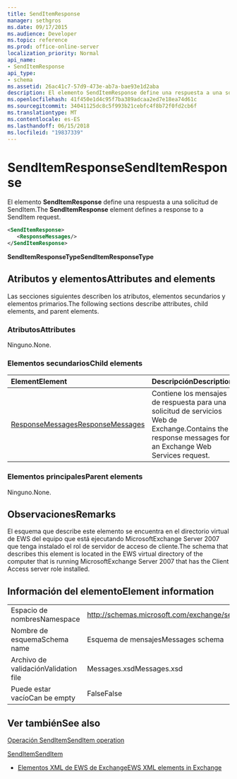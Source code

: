 ```yaml
---
title: SendItemResponse
manager: sethgros
ms.date: 09/17/2015
ms.audience: Developer
ms.topic: reference
ms.prod: office-online-server
localization_priority: Normal
api_name:
- SendItemResponse
api_type:
- schema
ms.assetid: 26ac41c7-57d9-473e-ab7a-bae93e1d2aba
description: El elemento SendItemResponse define una respuesta a una solicitud de SendItem.
ms.openlocfilehash: 41f450e1d4c95f7ba389adcaa2ed7e18ea74d61c
ms.sourcegitcommit: 34041125dc8c5f993b21cebfc4f8b72f0fd2cb6f
ms.translationtype: MT
ms.contentlocale: es-ES
ms.lasthandoff: 06/15/2018
ms.locfileid: "19837339"
---
```

# <a name="senditemresponse"></a><span data-ttu-id="e00df-103">SendItemResponse</span><span class="sxs-lookup"><span data-stu-id="e00df-103">SendItemResponse</span></span>

<span data-ttu-id="e00df-104">El elemento **SendItemResponse** define una respuesta a una solicitud de SendItem.</span><span class="sxs-lookup"><span data-stu-id="e00df-104">The **SendItemResponse** element defines a response to a SendItem request.</span></span> 
  
```xml
<SendItemResponse>
   <ResponseMessages/>
</SendItemResponse>
```

 <span data-ttu-id="e00df-105">**SendItemResponseType**</span><span class="sxs-lookup"><span data-stu-id="e00df-105">**SendItemResponseType**</span></span>
## <a name="attributes-and-elements"></a><span data-ttu-id="e00df-106">Atributos y elementos</span><span class="sxs-lookup"><span data-stu-id="e00df-106">Attributes and elements</span></span>

<span data-ttu-id="e00df-107">Las secciones siguientes describen los atributos, elementos secundarios y elementos primarios.</span><span class="sxs-lookup"><span data-stu-id="e00df-107">The following sections describe attributes, child elements, and parent elements.</span></span>
  
### <a name="attributes"></a><span data-ttu-id="e00df-108">Atributos</span><span class="sxs-lookup"><span data-stu-id="e00df-108">Attributes</span></span>

<span data-ttu-id="e00df-109">Ninguno.</span><span class="sxs-lookup"><span data-stu-id="e00df-109">None.</span></span>
  
### <a name="child-elements"></a><span data-ttu-id="e00df-110">Elementos secundarios</span><span class="sxs-lookup"><span data-stu-id="e00df-110">Child elements</span></span>

|<span data-ttu-id="e00df-111">**Element**</span><span class="sxs-lookup"><span data-stu-id="e00df-111">**Element**</span></span>|<span data-ttu-id="e00df-112">**Descripción**</span><span class="sxs-lookup"><span data-stu-id="e00df-112">**Description**</span></span>|
|:-----|:-----|
|[<span data-ttu-id="e00df-113">ResponseMessages</span><span class="sxs-lookup"><span data-stu-id="e00df-113">ResponseMessages</span></span>](responsemessages.md) <br/> |<span data-ttu-id="e00df-114">Contiene los mensajes de respuesta para una solicitud de servicios Web de Exchange.</span><span class="sxs-lookup"><span data-stu-id="e00df-114">Contains the response messages for an Exchange Web Services request.</span></span>  <br/> |
   
### <a name="parent-elements"></a><span data-ttu-id="e00df-115">Elementos principales</span><span class="sxs-lookup"><span data-stu-id="e00df-115">Parent elements</span></span>

<span data-ttu-id="e00df-116">Ninguno.</span><span class="sxs-lookup"><span data-stu-id="e00df-116">None.</span></span>
  
## <a name="remarks"></a><span data-ttu-id="e00df-117">Observaciones</span><span class="sxs-lookup"><span data-stu-id="e00df-117">Remarks</span></span>

<span data-ttu-id="e00df-118">El esquema que describe este elemento se encuentra en el directorio virtual de EWS del equipo que está ejecutando MicrosoftExchange Server 2007 que tenga instalado el rol de servidor de acceso de cliente.</span><span class="sxs-lookup"><span data-stu-id="e00df-118">The schema that describes this element is located in the EWS virtual directory of the computer that is running MicrosoftExchange Server 2007 that has the Client Access server role installed.</span></span>
  
## <a name="element-information"></a><span data-ttu-id="e00df-119">Información del elemento</span><span class="sxs-lookup"><span data-stu-id="e00df-119">Element information</span></span>

|||
|:-----|:-----|
|<span data-ttu-id="e00df-120">Espacio de nombres</span><span class="sxs-lookup"><span data-stu-id="e00df-120">Namespace</span></span>  <br/> |http://schemas.microsoft.com/exchange/services/2006/messages  <br/> |
|<span data-ttu-id="e00df-121">Nombre de esquema</span><span class="sxs-lookup"><span data-stu-id="e00df-121">Schema name</span></span>  <br/> |<span data-ttu-id="e00df-122">Esquema de mensajes</span><span class="sxs-lookup"><span data-stu-id="e00df-122">Messages schema</span></span>  <br/> |
|<span data-ttu-id="e00df-123">Archivo de validación</span><span class="sxs-lookup"><span data-stu-id="e00df-123">Validation file</span></span>  <br/> |<span data-ttu-id="e00df-124">Messages.xsd</span><span class="sxs-lookup"><span data-stu-id="e00df-124">Messages.xsd</span></span>  <br/> |
|<span data-ttu-id="e00df-125">Puede estar vacío</span><span class="sxs-lookup"><span data-stu-id="e00df-125">Can be empty</span></span>  <br/> |<span data-ttu-id="e00df-126">False</span><span class="sxs-lookup"><span data-stu-id="e00df-126">False</span></span>  <br/> |
   
## <a name="see-also"></a><span data-ttu-id="e00df-127">Ver también</span><span class="sxs-lookup"><span data-stu-id="e00df-127">See also</span></span>



[<span data-ttu-id="e00df-128">Operación SendItem</span><span class="sxs-lookup"><span data-stu-id="e00df-128">SendItem operation</span></span>](senditem-operation.md)
  
[<span data-ttu-id="e00df-129">SendItem</span><span class="sxs-lookup"><span data-stu-id="e00df-129">SendItem</span></span>](senditem.md)


- [<span data-ttu-id="e00df-130">Elementos XML de EWS de Exchange</span><span class="sxs-lookup"><span data-stu-id="e00df-130">EWS XML elements in Exchange</span></span>](ews-xml-elements-in-exchange.md)

